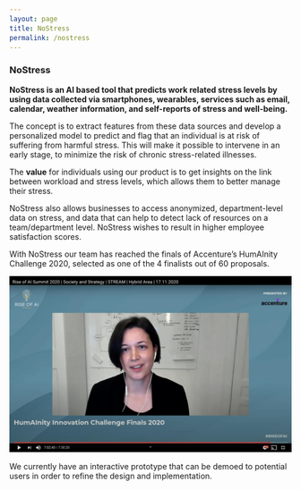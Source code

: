 ```yaml
---
layout: page
title: NoStress 
permalink: /nostress
---
```


### NoStress

**NoStress is an AI based tool that predicts work related stress levels by using data collected via smartphones, wearables, services such as email, calendar, weather information, and self-reports of stress and well-being.**

The concept is to extract features from these data sources and develop a personalized model to predict and flag that an individual is at risk of suffering from harmful stress. This will make it possible to intervene in an early stage, to minimize the risk of chronic stress-related illnesses. 

The **value** for individuals using our product is to get insights on the link between workload and stress levels, which allows them to better manage their stress. 

NoStress also allows businesses to access anonymized, department-level data on stress, and data that can help to detect lack of resources on a team/department level. NoStress wishes to result in higher employee satisfaction scores. 

With NoStress our team has reached the finals of Accenture’s HumAInity Challenge 2020, selected as one of the 4 finalists out of 60 proposals. 

![NoStress Presentation](/assets/nostress_ai_challenge_paula.jpeg)


We currently have an interactive prototype that can be demoed to potential users in order to refine the design and implementation.